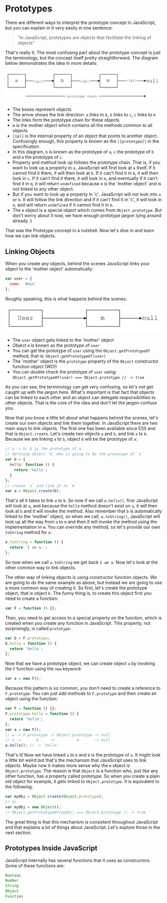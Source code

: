 # Prototypes

There are different ways to interpret the prototype concept in JavaScript, but you can explain in it very easily in one sentence:

> "In JavaScript, prototypes are objects that facilitate the linking of objects"

That's really it. The most confusing part about the prototype concept is just the terminology, but the concept itself pretty straightforward. The diagram below demonstrates the idea in more details:

![The Prototype Concept](images/chain.png)

- The boxes represent objects
- The arrow shows the link direction: `a` links to `b`, `b` links to `c`, `c` links to `m`
- The links form the prototype chain for these objects
- `m` is the mother object which contains all the methods common to all objects
- `[[p]]` is the internal property of an object that points to another object. Confusingly enough, this property is known as the `[[prototype]]` in the specification
- In this diagram, `b` is known as the prototype of `a`, `c` the prototype of `b` and `m` the prototype of `c`.
- Property and method look up follows the prototype chain. That is, if you want to look up a property in `a`, JavaScript will first look at `a` itself. If it cannot find it there, it will then look at `b`. If it can't find it in `b`, it will then look in `c`. If it can't find it there, it will look in `m`, and eventually if it can't find it in `m`, it will return `undefined` because `m` is the 'mother object' and is not linked to any other object.
- But if you want to look up a property in 'c', JavaScript will not look into `a` or `b`. It will follow the link direction and if it can't find it in 'c', it will look in `m`, and will return `undefined` if it cannot find it in `m`.
- The `m` object is a special object which comes from `Object.prototype`. But don't worry about it now, we have enough prototype jargon lying around already :)

That was the Prototype concept in a nutshell. Now let's dive in and learn how we can link objects.

## Linking Objects

When you create any objects, behind the scenes JavaScript links your object to the 'mother object' automatically:

```javascript
var user = {
  name: 'Amin'
};
```

Roughly speaking, this is what happens behind the scenes:

![Creating a plain old JavaScript Object](images/user.png)

- The `user` object gets linked to the 'mother' object
- Object `m` is known as the prototype of `user`
- You can get the prototype of `user` using the `Object.getPrototypeOf` method, that is: `Object.getPrototypeOf(user)`
- The 'mother' object is the `prototype` property of the `Object` constructor function object (WO!)
- You can double check the prototype of `user` using: `Object.getPrototypeOf(user) === Object.prototype // -> true`

As you can see, the terminology can get very confusing, so let's not get caught up with the jargon here. What's important is that fact that objects can be linked to each other and  an object can delegate responsibilities to other objects. That is the core of the idea and don't let the jargon confuse you.

Now that you know a little bit about what happens behind the scenes, let's create our own objects and link them together. In JavaScript there are two main ways to link objects. The first one has been available since ES5 and that is `Object.create`. Let's create two objects `a` and `b`, and link `a` to `b`. Because we are linking `a` to `b`, object `b` will be the prototype of `a`:

```javascript
// a -> b: b is the prototype of a.
// defining object `b` who is going to be the prototype of `a`
var b = {
  hello: function () {
    return 'hello';
  }
};
// create `a` and link it to `b`
var a = Object.create(b);
```

That's all it takes to link `a` to `b`. So now if we call `a.hello()`, first JavaScript will look at `a`, and because the `hello` method doesn't exist on `a`, it will then look at `b` and it will invoke the method. Also remember that `b` is automatically linked to the 'mother' object, so when we call, `a.toString()`, JavaScript will look up all the way from `a` to `m` and then it will invoke the method using the implementation in `m`. You can override any method, so let's provide our own `toString` method for `a`:

```javascript
a.toString = function () {
  return 'I am a.';
};
```

So now when we call `a.toString` we get back `I am a`. Now let's look at the other common way to link objects.

The other way of linking objects is using constructor function objects. We are going to do the same example as above, but instead we are going to use a more common way of creating it. So first, let's create the prototype object, that is object `b`. The funny thing is, to create this object first you need to create a function:

```javascript
var F = function () {};
```

Then, you need to get access to a special property on the function, which is created when you create any function in JavaScript. This property, not surprisingly, is called `prototype`:

```javascript
var b = F.prototype;
b.hello = function () {
  return 'hello';
};
```

Now that we have a prototype object, we can create object `a` by invoking the `F` function using the `new` keyword:

```javascript
var a = new F();
```

Because this pattern is so common, you don't need to create a reference to `F.prototype`. You can just add methods to `F.prototype` and then create an object using the function:

```javascript
var F = function () {};
F.prototype.hello = function () {
  return 'hello';
};
var a = new F();
// a -> F.prototype -> Object.prototype -> null
// a ->       b     ->          m       -> null
a.hello(); // -> 'hello'
```

That's it! Now we have linked `a` to `b` and `b` is the prototype of `a`. It might look a little bit weird but that's the mechanism that JavaScript uses to link objects. Maybe now it makes more sense why the `m` object is `Object.prototype`. The reason is that `Object` is a function who, just like any other function, has a property called prototype. So when you create a plain old object for example, it gets linked to `Object.prototype`. It is equivalent to the following:

```javascript
var myObj = Object.create(Object.prototype);
// or
var myObj = new Object();
// Object.getPrototypeOf(myObj) === Object.prototype // -> true
```
The great thing is that this mechanism is consistent throughout JavaScript and that explains a lot of things about JavaScript. Let's explore those in the next section.

## Prototypes Inside JavaScript

JavaScript internally has several functions that it uses as constructors. Some of these functions are:

```javascript
Boolean
Number
String
Object
Function
```



















